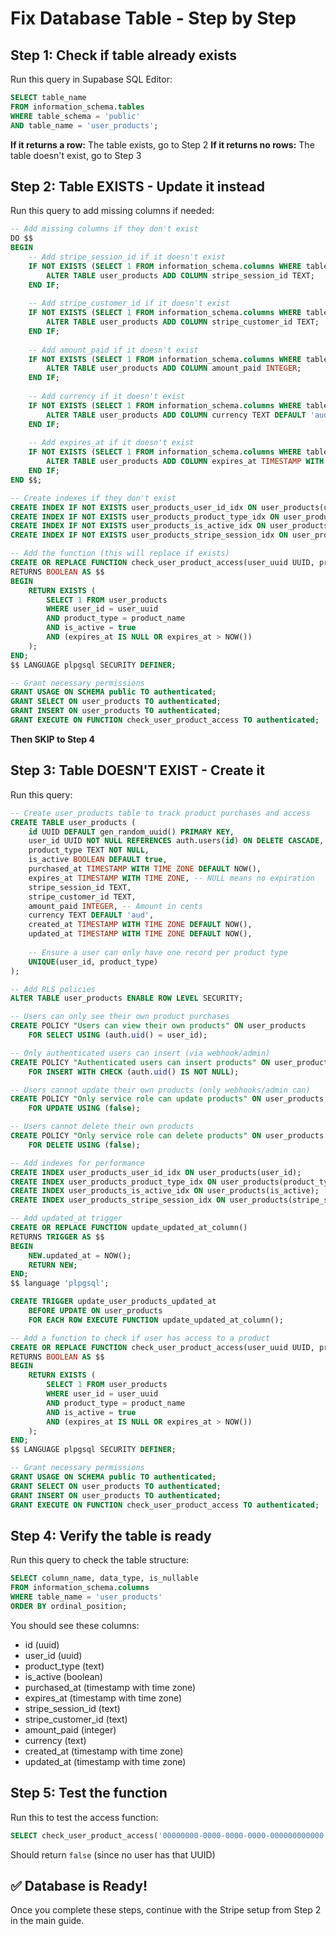# Fix Database Table - Step by Step

## Step 1: Check if table already exists

Run this query in Supabase SQL Editor:

```sql
SELECT table_name 
FROM information_schema.tables 
WHERE table_schema = 'public' 
AND table_name = 'user_products';
```

**If it returns a row:** The table exists, go to Step 2
**If it returns no rows:** The table doesn't exist, go to Step 3

## Step 2: Table EXISTS - Update it instead

Run this query to add missing columns if needed:

```sql
-- Add missing columns if they don't exist
DO $$ 
BEGIN
    -- Add stripe_session_id if it doesn't exist
    IF NOT EXISTS (SELECT 1 FROM information_schema.columns WHERE table_name = 'user_products' AND column_name = 'stripe_session_id') THEN
        ALTER TABLE user_products ADD COLUMN stripe_session_id TEXT;
    END IF;
    
    -- Add stripe_customer_id if it doesn't exist
    IF NOT EXISTS (SELECT 1 FROM information_schema.columns WHERE table_name = 'user_products' AND column_name = 'stripe_customer_id') THEN
        ALTER TABLE user_products ADD COLUMN stripe_customer_id TEXT;
    END IF;
    
    -- Add amount_paid if it doesn't exist
    IF NOT EXISTS (SELECT 1 FROM information_schema.columns WHERE table_name = 'user_products' AND column_name = 'amount_paid') THEN
        ALTER TABLE user_products ADD COLUMN amount_paid INTEGER;
    END IF;
    
    -- Add currency if it doesn't exist
    IF NOT EXISTS (SELECT 1 FROM information_schema.columns WHERE table_name = 'user_products' AND column_name = 'currency') THEN
        ALTER TABLE user_products ADD COLUMN currency TEXT DEFAULT 'aud';
    END IF;
    
    -- Add expires_at if it doesn't exist
    IF NOT EXISTS (SELECT 1 FROM information_schema.columns WHERE table_name = 'user_products' AND column_name = 'expires_at') THEN
        ALTER TABLE user_products ADD COLUMN expires_at TIMESTAMP WITH TIME ZONE;
    END IF;
END $$;

-- Create indexes if they don't exist
CREATE INDEX IF NOT EXISTS user_products_user_id_idx ON user_products(user_id);
CREATE INDEX IF NOT EXISTS user_products_product_type_idx ON user_products(product_type);
CREATE INDEX IF NOT EXISTS user_products_is_active_idx ON user_products(is_active);
CREATE INDEX IF NOT EXISTS user_products_stripe_session_idx ON user_products(stripe_session_id);

-- Add the function (this will replace if exists)
CREATE OR REPLACE FUNCTION check_user_product_access(user_uuid UUID, product_name TEXT)
RETURNS BOOLEAN AS $$
BEGIN
    RETURN EXISTS (
        SELECT 1 FROM user_products 
        WHERE user_id = user_uuid 
        AND product_type = product_name 
        AND is_active = true
        AND (expires_at IS NULL OR expires_at > NOW())
    );
END;
$$ LANGUAGE plpgsql SECURITY DEFINER;

-- Grant necessary permissions
GRANT USAGE ON SCHEMA public TO authenticated;
GRANT SELECT ON user_products TO authenticated;
GRANT INSERT ON user_products TO authenticated;
GRANT EXECUTE ON FUNCTION check_user_product_access TO authenticated;
```

**Then SKIP to Step 4**

## Step 3: Table DOESN'T EXIST - Create it

Run this query:

```sql
-- Create user_products table to track product purchases and access
CREATE TABLE user_products (
    id UUID DEFAULT gen_random_uuid() PRIMARY KEY,
    user_id UUID NOT NULL REFERENCES auth.users(id) ON DELETE CASCADE,
    product_type TEXT NOT NULL,
    is_active BOOLEAN DEFAULT true,
    purchased_at TIMESTAMP WITH TIME ZONE DEFAULT NOW(),
    expires_at TIMESTAMP WITH TIME ZONE, -- NULL means no expiration
    stripe_session_id TEXT,
    stripe_customer_id TEXT,
    amount_paid INTEGER, -- Amount in cents
    currency TEXT DEFAULT 'aud',
    created_at TIMESTAMP WITH TIME ZONE DEFAULT NOW(),
    updated_at TIMESTAMP WITH TIME ZONE DEFAULT NOW(),
    
    -- Ensure a user can only have one record per product type
    UNIQUE(user_id, product_type)
);

-- Add RLS policies
ALTER TABLE user_products ENABLE ROW LEVEL SECURITY;

-- Users can only see their own product purchases
CREATE POLICY "Users can view their own products" ON user_products 
    FOR SELECT USING (auth.uid() = user_id);

-- Only authenticated users can insert (via webhook/admin)
CREATE POLICY "Authenticated users can insert products" ON user_products 
    FOR INSERT WITH CHECK (auth.uid() IS NOT NULL);

-- Users cannot update their own products (only webhooks/admin can)
CREATE POLICY "Only service role can update products" ON user_products 
    FOR UPDATE USING (false);

-- Users cannot delete their own products
CREATE POLICY "Only service role can delete products" ON user_products 
    FOR DELETE USING (false);

-- Add indexes for performance
CREATE INDEX user_products_user_id_idx ON user_products(user_id);
CREATE INDEX user_products_product_type_idx ON user_products(product_type);
CREATE INDEX user_products_is_active_idx ON user_products(is_active);
CREATE INDEX user_products_stripe_session_idx ON user_products(stripe_session_id);

-- Add updated_at trigger
CREATE OR REPLACE FUNCTION update_updated_at_column()
RETURNS TRIGGER AS $$
BEGIN
    NEW.updated_at = NOW();
    RETURN NEW;
END;
$$ language 'plpgsql';

CREATE TRIGGER update_user_products_updated_at 
    BEFORE UPDATE ON user_products 
    FOR EACH ROW EXECUTE FUNCTION update_updated_at_column();

-- Add a function to check if user has access to a product
CREATE OR REPLACE FUNCTION check_user_product_access(user_uuid UUID, product_name TEXT)
RETURNS BOOLEAN AS $$
BEGIN
    RETURN EXISTS (
        SELECT 1 FROM user_products 
        WHERE user_id = user_uuid 
        AND product_type = product_name 
        AND is_active = true
        AND (expires_at IS NULL OR expires_at > NOW())
    );
END;
$$ LANGUAGE plpgsql SECURITY DEFINER;

-- Grant necessary permissions
GRANT USAGE ON SCHEMA public TO authenticated;
GRANT SELECT ON user_products TO authenticated;
GRANT INSERT ON user_products TO authenticated;
GRANT EXECUTE ON FUNCTION check_user_product_access TO authenticated;
```

## Step 4: Verify the table is ready

Run this query to check the table structure:

```sql
SELECT column_name, data_type, is_nullable
FROM information_schema.columns 
WHERE table_name = 'user_products' 
ORDER BY ordinal_position;
```

You should see these columns:
- id (uuid)
- user_id (uuid) 
- product_type (text)
- is_active (boolean)
- purchased_at (timestamp with time zone)
- expires_at (timestamp with time zone)
- stripe_session_id (text)
- stripe_customer_id (text)
- amount_paid (integer)
- currency (text)
- created_at (timestamp with time zone)
- updated_at (timestamp with time zone)

## Step 5: Test the function

Run this to test the access function:

```sql
SELECT check_user_product_access('00000000-0000-0000-0000-000000000000'::uuid, 'Year 5 NAPLAN');
```

Should return `false` (since no user has that UUID)

## ✅ Database is Ready!

Once you complete these steps, continue with the Stripe setup from Step 2 in the main guide.